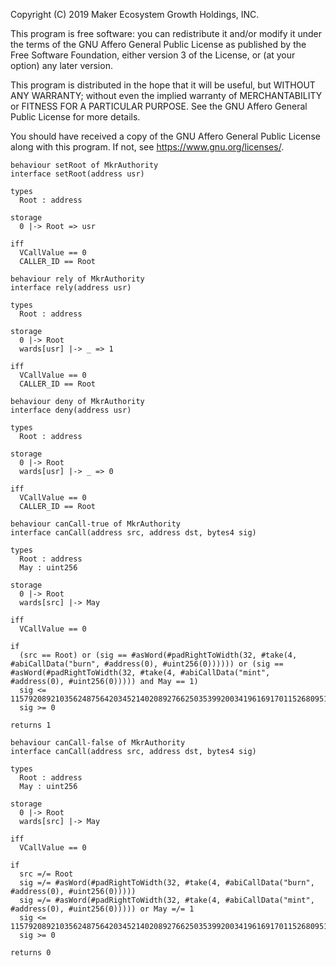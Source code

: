 Copyright (C) 2019 Maker Ecosystem Growth Holdings, INC.

This program is free software: you can redistribute it and/or modify
it under the terms of the GNU Affero General Public License as published
by the Free Software Foundation, either version 3 of the License, or
(at your option) any later version.

This program is distributed in the hope that it will be useful,
but WITHOUT ANY WARRANTY; without even the implied warranty of
MERCHANTABILITY or FITNESS FOR A PARTICULAR PURPOSE.  See the
GNU Affero General Public License for more details.

You should have received a copy of the GNU Affero General Public License
along with this program.  If not, see <https://www.gnu.org/licenses/>.

```act
behaviour setRoot of MkrAuthority
interface setRoot(address usr)

types
  Root : address

storage
  0 |-> Root => usr

iff
  VCallValue == 0
  CALLER_ID == Root
```

```act
behaviour rely of MkrAuthority
interface rely(address usr)

types
  Root : address

storage
  0 |-> Root
  wards[usr] |-> _ => 1

iff
  VCallValue == 0
  CALLER_ID == Root
```

```act
behaviour deny of MkrAuthority
interface deny(address usr)

types
  Root : address

storage
  0 |-> Root
  wards[usr] |-> _ => 0

iff
  VCallValue == 0
  CALLER_ID == Root
```

```act
behaviour canCall-true of MkrAuthority
interface canCall(address src, address dst, bytes4 sig)

types
  Root : address
  May : uint256

storage
  0 |-> Root
  wards[src] |-> May

iff
  VCallValue == 0

if
  (src == Root) or (sig == #asWord(#padRightToWidth(32, #take(4, #abiCallData("burn", #address(0), #uint256(0)))))) or (sig == #asWord(#padRightToWidth(32, #take(4, #abiCallData("mint", #address(0), #uint256(0))))) and May == 1)
  sig <= 115792089210356248756420345214020892766250353992003419616917011526809519390720 
  sig >= 0

returns 1
```

```act
behaviour canCall-false of MkrAuthority
interface canCall(address src, address dst, bytes4 sig)

types
  Root : address
  May : uint256

storage
  0 |-> Root
  wards[src] |-> May

iff
  VCallValue == 0

if
  src =/= Root
  sig =/= #asWord(#padRightToWidth(32, #take(4, #abiCallData("burn", #address(0), #uint256(0))))) 
  sig =/= #asWord(#padRightToWidth(32, #take(4, #abiCallData("mint", #address(0), #uint256(0))))) or May =/= 1
  sig <= 115792089210356248756420345214020892766250353992003419616917011526809519390720 
  sig >= 0

returns 0
```

